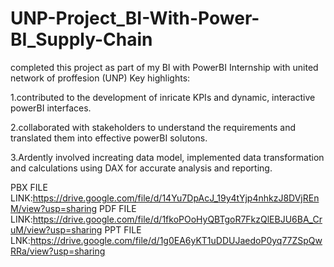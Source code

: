 # UNP-Project_BI-With-Power-BI_Supply-Chain
completed this project as part of my BI with PowerBI Internship with united network of proffesion (UNP)
Key highlights:

1.contributed to the development of inricate KPIs and dynamic, interactive powerBI interfaces.


2.collaborated with stakeholders to understand the requirements and translated them into effective powerBI solutons.


3.Ardently involved increating data model, implemented data transformation and calculations using DAX for accurate analysis and reporting.

PBX FILE LINK:https://drive.google.com/file/d/14Yu7DpAcJ_19y4tYjp4nhkzJ8DVjREnM/view?usp=sharing
PDF FILE LINK:https://drive.google.com/file/d/1fkoPOoHyQBTgoR7FkzQlEBJU6BA_CruM/view?usp=sharing
PPT FILE LNK:https://drive.google.com/file/d/1g0EA6yKT1uDDUJaedoP0yq77ZSpQwRRa/view?usp=sharing

